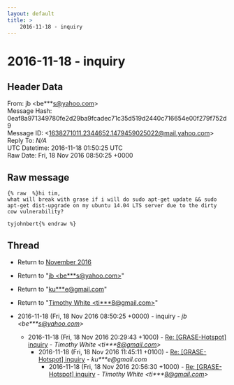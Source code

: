 ```yaml
---
layout: default
title: >
    2016-11-18 - inquiry
---
```


# 2016-11-18 - inquiry

## Header Data

From: jb \<be***s@yahoo.com\><br>
Message Hash: 0eaf8a971349780fe2d29ba9fcadec71c35d519d2440c716654e00f279f752d9<br>
Message ID: \<1638271011.2344652.1479459025022@mail.yahoo.com\><br>
Reply To: _N/A_<br>
UTC Datetime: 2016-11-18 01:50:25 UTC<br>
Raw Date: Fri, 18 Nov 2016 08:50:25 +0000<br>

## Raw message

```
{% raw  %}hi tim,
what will break with grase if i will do sudo apt-get update && sudo apt-get dist-upgrade on my ubuntu 14.04 LTS server due to the dirty cow vulnerability?

tyjohnbert{% endraw %}
```

## Thread

+ Return to [November 2016](/archive/2016/11)

+ Return to "[jb <be***s<span>@</span>yahoo.com>](/authors/be___s_at_yahoo_com)"
+ Return to "[ku***e<span>@</span>gmail.com](/authors/ku___e_at_gmail_com)"
+ Return to "[Timothy White <ti***8<span>@</span>gmail.com>](/authors/ti___8_at_gmail_com)"

+ 2016-11-18 (Fri, 18 Nov 2016 08:50:25 +0000) - inquiry - _jb \<be***s@yahoo.com\>_
  + 2016-11-18 (Fri, 18 Nov 2016 20:29:43 +1000) - [Re: [GRASE-Hotspot] inquiry](/archive/2016/11/1b078d60a7aeae59e91197cdb6b30d325f809d6d43ef12b89c3625dae8406eba) - _Timothy White \<ti***8@gmail.com\>_
    + 2016-11-18 (Fri, 18 Nov 2016 11:45:11 +0100) - [Re: [GRASE-Hotspot] inquiry](/archive/2016/11/acd5a71fa38d5670bc9589bf85e2f6f193aa42838fed7bb264e05379a7233366) - _ku***e@gmail.com_
      + 2016-11-18 (Fri, 18 Nov 2016 20:56:30 +1000) - [Re: [GRASE-Hotspot] inquiry](/archive/2016/11/cecbe0bd8c6e9c9c38bced716e9fc37fec0717e0168e21a56f74d5b29528d113) - _Timothy White \<ti***8@gmail.com\>_

